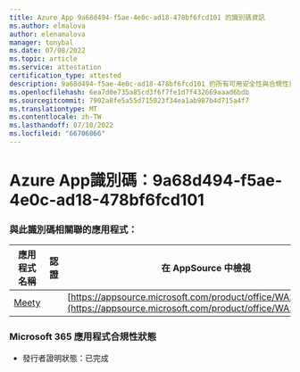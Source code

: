```yaml
---
title: Azure App 9a68d494-f5ae-4e0c-ad18-478bf6fcd101 的識別碼資訊
ms.author: elmalova
author: elenamalova
manager: tonybal
ms.date: 07/08/2022
ms.topic: article
ms.service: attestation
certification_type: attested
description: 9a68d494-f5ae-4e0c-ad18-478bf6fcd101 的所有可用安全性與合規性資訊。
ms.openlocfilehash: 6ea7d0e735a85cd3f6f7fe1d7f432669aaad6bdb
ms.sourcegitcommit: 7902a8fe5a55d715023f34ea1ab987b4d715a4f7
ms.translationtype: MT
ms.contentlocale: zh-TW
ms.lasthandoff: 07/10/2022
ms.locfileid: "66706066"
---
```

# <a name="azure-app-id-9a68d494-f5ae-4e0c-ad18-478bf6fcd101"></a>Azure App識別碼：9a68d494-f5ae-4e0c-ad18-478bf6fcd101


### <a name="apps-associated-with-this-id"></a>與此識別碼相關聯的應用程式：
| **應用程式名稱** | **認證** | **在 AppSource 中檢視** |
|--------------|---------------|-----------------------|
| [Meety](../forward/WA200004258.md) |  | [https://appsource.microsoft.com/product/office/WA200004258](https://appsource.microsoft.com/product/office/WA200004258) |

### <a name="microsoft-365-app-compliance-status"></a>Microsoft 365 應用程式合規性狀態
- 發行者證明狀態：已完成
